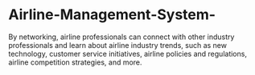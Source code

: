 # Airline-Management-System-
By networking, airline professionals can connect with other industry professionals and learn about airline industry trends, such as new technology, customer service initiatives, airline policies and regulations, airline competition strategies, and more.
